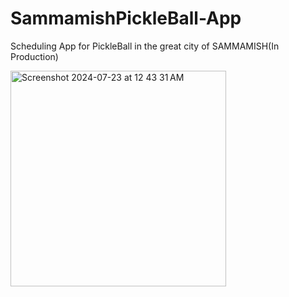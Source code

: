 # SammamishPickleBall-App
Scheduling App for PickleBall in the great city of SAMMAMISH(In Production)


<img width="345" alt="Screenshot 2024-07-23 at 12 43 31 AM" src="https://github.com/user-attachments/assets/9ed87196-0ef1-498d-9bad-caa567604ec6">
